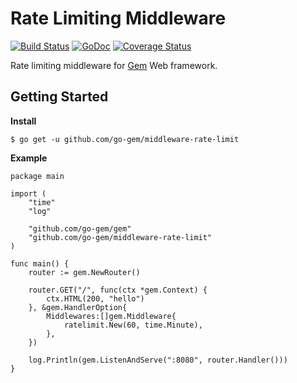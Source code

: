 # Rate Limiting Middleware

[![Build Status](https://travis-ci.org/go-gem/middleware-rate-limit.svg?branch=master)](https://travis-ci.org/go-gem/middleware-rate-limit)
[![GoDoc](https://godoc.org/github.com/go-gem/middleware-rate-limit?status.svg)](https://godoc.org/github.com/go-gem/middleware-rate-limit)
[![Coverage Status](https://coveralls.io/repos/github/go-gem/middleware-rate-limit/badge.svg?branch=master)](https://coveralls.io/github/go-gem/middleware-rate-limit?branch=master)

Rate limiting middleware for [Gem](https://github.com/go-gem/gem) Web framework.

## Getting Started

**Install**

```
$ go get -u github.com/go-gem/middleware-rate-limit
```

**Example**

```
package main

import (
	"time"
	"log"

	"github.com/go-gem/gem"
	"github.com/go-gem/middleware-rate-limit"
)

func main() {
	router := gem.NewRouter()

	router.GET("/", func(ctx *gem.Context) {
		ctx.HTML(200, "hello")
	}, &gem.HandlerOption{
		Middlewares:[]gem.Middleware{
			ratelimit.New(60, time.Minute),
		},
	})

	log.Println(gem.ListenAndServe(":8080", router.Handler()))
}
```